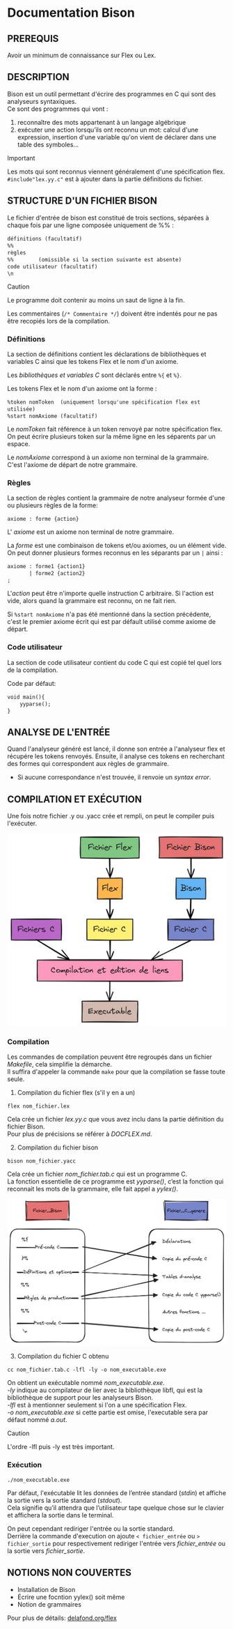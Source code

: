 # Documentation Bison

## PREREQUIS

Avoir un minimum de connaissance sur Flex ou Lex.


## DESCRIPTION

Bison est un outil permettant d'écrire des programmes en C qui sont des analyseurs syntaxiques.  
Ce sont des programmes qui vont :
1. reconnaître des mots appartenant à un langage algébrique
2. exécuter une action lorsqu’ils ont reconnu un mot: calcul d'une expression, insertion d'une variable qu'on vient de déclarer dans une table des symboles...

> [!IMPORTANT]
> Les mots qui sont reconnus viennent généralement d'une spécification flex.  
> `#include"lex.yy.c"` est à ajouter dans la partie définitions du fichier.



## STRUCTURE D'UN FICHIER BISON

Le fichier d'entrée de bison est constitué de trois sections, séparées à chaque fois par une ligne composée uniquement de %% :
```
définitions (facultatif)
%%
règles
%%        (omissible si la section suivante est absente)
code utilisateur (facultatif)
\n
```

> [!CAUTION]
> Le programme doit contenir au moins un saut de ligne à la fin.

Les commentaires (`/* Commentaire */`) doivent être indentés pour ne pas être recopiés lors de la compilation.


### **Définitions**

La section de définitions contient les déclarations de bibliothèques et variables C ainsi que les tokens Flex et le nom d'un axiome.  

Les _bibliothèques et variables C_ sont déclarés entre `%{` et `%}`.  

Les tokens Flex et le nom d'un axiome ont la forme :
```
%token nomToken  (uniquement lorsqu'une spécification flex est utilisée)
%start nomAxiome (facultatif)
```

Le _nomToken_ fait référence à un token renvoyé par notre spécification flex.  
On peut écrire plusieurs token sur la même ligne en les séparents par un espace.

Le _nomAxiome_ correspond à un axiome non terminal de la grammaire.  
C'est l'axiome de départ de notre grammaire.


### **Règles**

La section de règles contient la grammaire de notre analyseur formée d'une ou plusieurs règles de la forme:
```
axiome : forme {action}
```

L' _axiome_ est un axiome non terminal de notre grammaire.

La _forme_ est une combinaison de tokens et/ou axiomes, ou un élément vide.  
On peut donner plusieurs formes reconnus en les séparants par un `|` ainsi :
```
axiome : forme1 {action1}
       | forme2 {action2}
;
```

L'_action_ peut être n'importe quelle instruction C arbitraire.
Si l'action est vide, alors quand la grammaire est reconnu, on ne fait rien.  

Si `%start nomAxiome` n'a pas été mentionné dans la section précédente, c'est le premier axiome écrit qui est par défault utilisé comme axiome de départ.


### **Code utilisateur**

La section de code utilisateur contient du code C qui est copié tel quel lors de la compilation.

Code par défaut:
```
void main(){
	yyparse();
}
```


## ANALYSE DE L'ENTRÉE

Quand l'analyseur généré est lancé, il donne son entrée a l'analyseur flex et récupére les tokens renvoyés. Ensuite, il analyse ces tokens en recherchant des formes qui correspondent aux règles de grammaire.

- Si aucune correspondance n'est trouvée, il renvoie un _syntax error_.


## COMPILATION ET EXÉCUTION

Une fois notre fichier .y ou .yacc crée et rempli, on peut le compiler puis l'exécuter.

![Schéma représentant la compilation d'un fichier Bison em utilisant un fichier Flex](./images/CompilBison1.PNG)

### **Compilation**

Les commandes de compilation peuvent être regroupés dans un fichier _Makefile_, cela simplifie la démarche.  
Il suffira d'appeler la commande `make` pour que la compilation se fasse toute seule.

1. Compilation du fichier flex (s'il y en a un)

```
flex nom_fichier.lex
```
Cela crée un fichier _lex.yy.c_ que vous avez inclu dans la partie définition du fichier Bison.  
Pour plus de précisions se référer à _DOCFLEX.md_.

2. Compilation du fichier bison

```
bison nom_fichier.yacc
```
Cela crée un fichier _nom\_fichier.tab.c_ qui est un programme C.  
La fonction essentielle de ce programme est _yyparse()_, c’est la fonction qui reconnait les mots de la
grammaire, elle fait appel a _yylex()_.

![Schéma représentant la structure d'un programme Bison](./images/CompilBison2.PNG)

3. Compilation du fichier C obtenu

```
cc nom_fichier.tab.c -lfl -ly -o nom_executable.exe
```
On obtient un exécutable nommé _nom_executable.exe_.  
_-ly_ indique au compilateur de lier avec la bibliothèque libfl, qui est la bibliothèque de support pour les analyseurs Bison.  
_-lfl_ est à mentionner seulement si l'on a une spécification Flex.  
_-o nom_executable.exe_ si cette partie est omise, l'executable sera par défaut nommé _a.out_.

> [!CAUTION]
> L'ordre -lfl puis -ly est très important.


### **Exécution**

```
./nom_executable.exe
```
Par défaut, l'exécutable lit les données de l’entrée standard (_stdin_) et affiche la sortie vers la sortie standard (_stdout_).  
Cela signifie qu’il attendra que l’utilisateur tape quelque chose sur le clavier et affichera la sortie dans le terminal.

On peut cependant rediriger l'entrée ou la sortie standard.  
Derrière la commande d'execution on ajoute `< fichier_entrée` ou `> fichier_sortie` pour respectivement rediriger l'entrée vers _fichier_entrée_ ou la sortie vers _fichier_sortie_.


## NOTIONS NON COUVERTES

- Installation de Bison
- Écrire une focntion yylex() soit même
- Notion de grammaires


Pour plus de détails: [delafond.org/flex](http://www.delafond.org/traducmanfr/man/man1/flex.1.html)